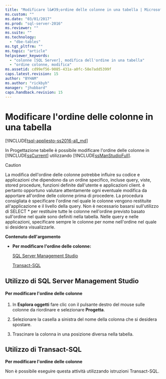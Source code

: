 ```yaml
---
title: "Modificare l&#39;ordine delle colonne in una tabella | Microsoft Docs"
ms.custom: ""
ms.date: "03/01/2017"
ms.prod: "sql-server-2016"
ms.reviewer: ""
ms.suite: ""
ms.technology: 
  - "dbe-tables"
ms.tgt_pltfrm: ""
ms.topic: "article"
helpviewer_keywords: 
  - "colonne [SQL Server], modifica dell'ordine in una tabella"
  - "ordine colonne, modifica"
ms.assetid: cd99ef56-9085-431a-a0fc-58e7add5399f
caps.latest.revision: 15
author: "BYHAM"
ms.author: "rickbyh"
manager: "jhubbard"
caps.handback.revision: 15
---
```

# Modificare l&#39;ordine delle colonne in una tabella
[!INCLUDE[tsql-appliesto-ss2016-all_md](../../includes/tsql-appliesto-ss2016-all-md.md)]

  In Progettazione tabelle è possibile modificare l'ordine delle colonne in [!INCLUDE[ssCurrent](../../includes/sscurrent-md.md)] utilizzando [!INCLUDE[ssManStudioFull](../../includes/ssmanstudiofull-md.md)].  
  
> [!CAUTION]  
>  La modifica dell'ordine delle colonne potrebbe influire su codice e applicazioni che dipendono da un ordine specifico, incluse query, viste, stored procedure, funzioni definite dall'utente e applicazioni client. è pertanto opportuno valutare attentamente ogni eventuale modifica da apportare all'ordine delle colonne prima di procedere. La procedura consigliata è specificare l'ordine nel quale le colonne vengono restituite all'applicazione e il livello della query. Non è necessario basarsi sull'utilizzo di SELECT * per restituire tutte le colonne nell'ordine previsto basato sull'ordine nel quale sono definiti nella tabella. Nelle query e nelle applicazioni, specificare sempre le colonne per nome nell'ordine nel quale si desidera visualizzarle.  
  
 **Contenuto dell'argomento**  
  
-   **Per modificare l'ordine delle colonne:**  
  
     [SQL Server Management Studio](#SSMSProcedure)  
  
     [Transact-SQL](#TsqlProcedure)  
  
##  <a name="SSMSProcedure"></a> Utilizzo di SQL Server Management Studio  
  
#### Per modificare l'ordine delle colonne  
  
1.  In **Esplora oggetti** fare clic con il pulsante destro del mouse sulle colonne da riordinare e selezionare **Progetta**.  
  
2.  Selezionare la casella a sinistra del nome della colonna che si desidera spostare.  
  
3.  Trascinare la colonna in una posizione diversa nella tabella.  
  
##  <a name="TsqlProcedure"></a> Utilizzo di Transact-SQL  
 **Per modificare l'ordine delle colonne**  
  
 Non è possibile eseguire questa attività utilizzando istruzioni Transact-SQL.  
  
###  <a name="TsqlExample"></a>  